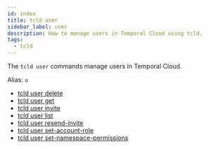 ```yaml
---
id: index
title: tcld user
sidebar_label: user
description: How to manage users in Temporal Cloud using tcld.
tags:
  - tcld
---
```


The `tcld user` commands manage users in Temporal Cloud.

Alias: `u`

- [tcld user delete](/cloud/tcld/user/delete)
- [tcld user get](/cloud/tcld/user/get)
- [tcld user invite](/cloud/tcld/user/invite)
- [tcld user list](/cloud/tcld/user/list)
- [tcld user resend-invite](/cloud/tcld/user/resend-invite)
- [tcld user set-account-role](/cloud/tcld/user/set-account-role)
- [tcld user set-namespace-permissions](/cloud/tcld/user/set-namespace-permissions)
